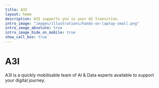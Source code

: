 ```yaml
---
title: A3I
layout: home
description: A3I supports you in your AI transition.
intro_image: "images/illustrations/hands-on-laptop-small.png"
intro_image_absolute: true
intro_image_hide_on_mobile: true
show_call_box: true
---
```


# A3I

A3I is a quickly mobilisable team of AI & Data experts available to support your digital journey.
